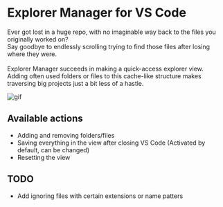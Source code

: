 # Explorer Manager for VS Code

Ever got lost in a huge repo, with no imaginable way back to the files you originally worked on?
<br />
Say goodbye to endlessly scrolling trying to find those files after losing where they were.
<br />
<br />
Explorer Manager succeeds in making a quick-access explorer view. Adding often used folders or files to this cache-like structure makes traversing big projects just a bit less of a hastle.

![gif](docs/demonstration.gif?raw=true)

## Available actions

- Adding and removing folders/files
- Saving everything in the view after closing VS Code (Activated by default, can be changed)
- Resetting the view

## TODO

- Add ignoring files with certain extensions or name patters
